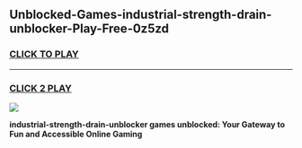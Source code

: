 
## Unblocked-Games-industrial-strength-drain-unblocker-Play-Free-0z5zd
<h3>
<a href="https://premium76.site?title=industrial-strength-drain-unblocker&ref=23A">CLICK TO PLAY</a></h3>
<hr>

<h3>
<a href="https://premium76.site?title=industrial-strength-drain-unblocker&ref=23A">CLICK 2 PLAY</a>
  
</h3>

<a href="https://premium76.site?title=industrial-strength-drain-unblocker&ref=23A"><img src="https://clearcache.store/games.png"></a>


**industrial-strength-drain-unblocker games unblocked: Your Gateway to Fun and Accessible Online Gaming**
